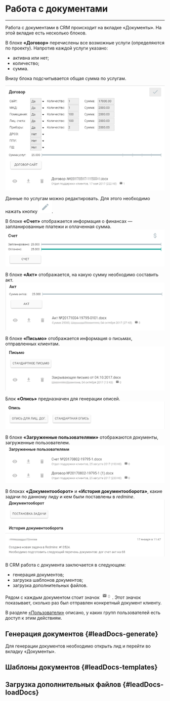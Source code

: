 # Работа с документами
<hr>
Работа с документами в CRM происходит на вкладке «Документы». На этой вкладке есть несколько блоков.

В блоке **«Договор»** перечислены все возможные услуги (определяются по проекту). Напротив каждой услуги указано:
* активна или нет;
* количество;
* сумма.

Внизу блока подсчитывается общая сумма по услугам. 

![](/assets/docs-dogovor.png)

Данные по услугам можно редактировать. Для этого необходимо нажать кнопку ![](/assets/but-edit.png).

В блоке **«Счет»** отображается информация о финансах — запланированные платежи и оплаченная сумма.
![](/assets/docs-schet.png)

В блоке **«Акт»** отображается, на какую сумму необходимо составить акт.
![](/assets/docs-act.png)

В блоке **«Письмо»** отображается информация о письмах, отправленных клиентам.
![](/assets/docs-mail.png)

Блок **«Опись»** предназначен для генерации описей.
![](/assets/docs-opis.png)

В блоке **«Загруженные пользователями»** отображаются документы, загруженные пользователем.
![](/assets/docs-upload.png)

В блоках **«Документооборот»** и **«История документооборота»**, какие задачи по данному лиду и кем были поставлены в *redmine*.
![](/assets/docs-tasks.png)

В CRM работа с документа заключается в следующем:
* генерация документов;
* загрузка шаблонов документов;
* загрузка дополнительных файлов.

Рядом с каждым документом стоит значок ![](/assets/but-number-mail.png). Этот значок показывает, сколько раз был отправлен конкретный документ клиенту.

В разделе [«Пользователи»](../usingCRM/users.md) описано, у каких групп пользователей есть доступ к этим действиям.

## Генерация документов {#leadDocs-generate}

Для генерации документов необходимо открыть лид и перейти во вкладку «Документы». 

## Шаблоны документов {#leadDocs-templates}


## Загрузка дополнительных файлов {#leadDocs-loadDocs}


